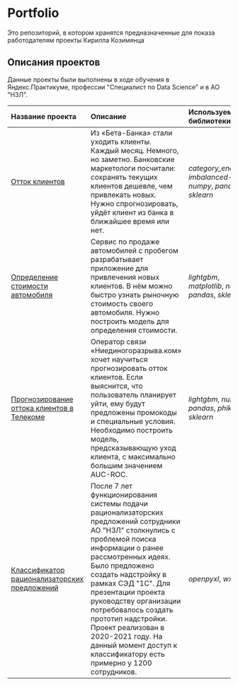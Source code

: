 # Portfolio
Это репозиторий, в котором хранятся предназначенные для показа работодателям проекты Кирилла Козимянца

## Описания проектов

Данные проекты были выполнены в ходе обучения в Яндекс.Практикуме, профессии "Специалист по Data Science" и в АО "НЗЛ".

| Название проекта | Описание | Используемые библиотеки | 
| :---------------------- | :---------------------- | :---------------------- |
| [Отток клиентов](exodus_of_bank_customers) | Из «Бета-Банка» стали уходить клиенты. Каждый месяц. Немного, но заметно. Банковские маркетологи посчитали: сохранять текущих клиентов дешевле, чем привлекать новых. Нужно спрогнозировать, уйдёт клиент из банка в ближайшее время или нет. | *category_encoders*, *imbalanced-learn*, *numpy*, *pandas*, *sklearn* |
| [Определение стоимости автомобиля](car_price) | Сервис по продаже автомобилей с пробегом  разрабатывает приложение для привлечения новых клиентов. В нём можно быстро узнать рыночную стоимость своего автомобиля. Нужно построить модель для определения стоимости. | *lightgbm*, *matplotlib*, *numpy*, *pandas*, *sklearn* |
| [Прогнозирование оттока клиентов в Телекоме](exodus_of_telecom_customers) | Оператор связи «Ниединогоразрыва.ком» хочет научиться прогнозировать отток клиентов. Если выяснится, что пользователь планирует уйти, ему будут предложены промокоды и специальные условия. Необходимо построить модель, предсказывающую уход клиента, с максимально большим значением AUC-ROC. | *lightgbm*, *numpy*, *pandas*, *phik*, *sklearn* |
| [Классификатор рационализаторских предложений](idea_classifier) | После 7 лет функционирования системы подачи рационализаторских предложений сотрудники АО "НЗЛ" столкнулись с проблемой поиска информации о ранее рассмотренных идеях. Было предложено создать надстройку в рамках СЭД "1С". Для презентации проекта руководству организации потребовалось создать прототип надстройки. Проект реализован в 2020-2021 году. На данный момент доступ к классификатору есть примерно у 1200 сотрудников. | *openpyxl*, *wx* | [Мобильное приложение "Рационализация"](mobile_rp) | Для увеличения числа рационализаторских предложений было решено создать новый канал связи с авторами – мобильное приложение. Разработанный на python прототип позволил продемонстрировать руководству возможности приложения и проработать сценарии его применения. Сейчас тестируется бета-версия для Android. За 3 месяца применения половина предложений подана через этот канал. | *openpyxl*, *wx* |
